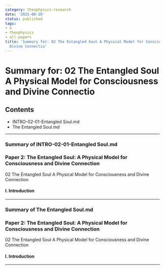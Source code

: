 ```yaml
---
category: theophysics-research
date: '2025-08-26'
status: published
tags:
- o
- theophysics
- all-papers
title: 'Summary for: 02 The Entangled Soul A Physical Model for Consciousness and
  Divine Connectio'
---
```


# Summary for: 02 The Entangled Soul A Physical Model for Consciousness and Divine Connectio

## Contents

- INTRO-02-01-Entangled Soul.md
- The Entangled Soul.md

---

### Summary of INTRO-02-01-Entangled Soul.md

### **Paper 2: The Entangled Soul: A Physical Model for Consciousness and Divine Connection**

02 The Entangled Soul A Physical Model for Consciousness and Divine Connection
#### **I. Introduction**

---

### Summary of The Entangled Soul.md

### **Paper 2: The Entangled Soul: A Physical Model for Consciousness and Divine Connection**

02 The Entangled Soul A Physical Model for Consciousness and Divine Connection
#### **I. Introduction**

---

